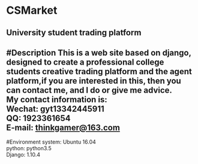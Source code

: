 # CSMarket
University student trading platform
---
#Description
This is a web site based on django, designed to create a professional college students creative trading platform and the agent platform,if you are interested in this, then you can contact me, and I do or give me advice.
<br>
My contact information is:<br>
Wechat: gyt13342445911<br>
QQ: 1923361654<br>
E-mail: thinkgamer@163.com<br>
---

#Environment
system: Ubuntu 16.04<br>
python: python3.5<br>
Django: 1.10.4<br>
